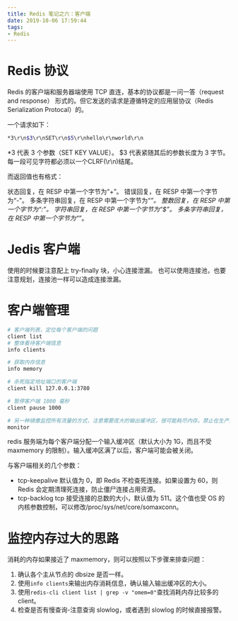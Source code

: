 ```yaml
---
title: Redis 笔记之六：客户端
date: 2019-10-06 17:59:44
tags:
- Redis
---
```



# Redis 协议

Redis 的客户端和服务器端使用 TCP 直连，基本的协议都是一问一答（request and response） 形式的。但它发送的请求是遵循特定的应用层协议（Redis Serialization Protocal）的。

一个请求如下：

```bash
*3\r\n$3\r\nSET\r\n$5\r\nhello\r\nworld\r\n 
```

*3 代表 3 个参数（SET KEY VALUE）。 $3 代表紧随其后的参数长度为 3 字节。 每一段可见字符都必须以一个CLRF(\r\n)结尾。

而返回值也有格式：

状态回复，在 RESP 中第一个字节为“+”。 错误回复，在 RESP 中第一个字节为“-”。 多条字符串回复，在 RESP 中第一个字节为“*”。 整数回复，在 RESP 中第一个字节为“:”。 字符串回复，在 RESP 中第一个字节为“$”。 多条字符串回复，在 RESP 中第一个字节为“*”。

# Jedis 客户端

使用的时候要注意配上 try-finally 块，小心连接泄漏。 也可以使用连接池，也要注意规划，连接池一样可以造成连接泄漏。

# 客户端管理

```bash
# 客户端列表，定位每个客户端的问题
client list
# 整体看待客户端信息 
info clients

# 获取内存信息 
info memory

# 杀死指定地址端口的客户端 
client kill 127.0.0.1:3780

# 暂停客户端 1000 毫秒 
client pause 1000

# 另一种镜像监控所有流量的方式，注意需要庞大的输出缓冲区，很可能耗尽内存。禁止在生产上使用。 
monitor 
```

redis 服务端为每个客户端分配一个输入缓冲区（默认大小为 1G，而且不受 maxmemory 的限制）。输入缓冲区满了以后，客户端可能会被关闭。

与客户端相关的几个参数：

- tcp-keepalive 默认值为 0，即 Redis 不检查死连接。如果设置为 60，则 Redis 会定期清理死连接，防止僵尸连接占用资源。
- tcp-backlog tcp 接受连接的总数的大小，默认值为 511。这个值也受 OS 的内核参数控制，可以修改/proc/sys/net/core/somaxconn。


# 监控内存过大的思路

消耗的内存如果接近了 maxmemory，则可以按照以下步骤来排查问题：

 1. 确认各个主从节点的 dbsize 是否一样。
 2. 使用`info clients`来输出内存消耗信息，确认输入输出缓冲区的大小。
 3. 使用`redis-cli client list | grep -v "omem=0"`查找消耗内存比较多的 client。
 4. 检查是否有慢查询-注意查询 slowlog，或者遇到 slowlog 的时候直接报警。
